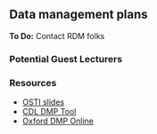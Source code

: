 ## Data management plans

**To Do:** Contact RDM folks

### Potential Guest Lecturers

### Resources

- [OSTI slides](../osti/Supplementaries/Supp1-DMP.pdf)
- [CDL DMP Tool](https://dmptool.org)
- [Oxford DMP Online](https://dmponline.dcc.ac.uk)